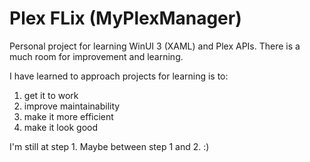 # Plex FLix (MyPlexManager)

Personal project for learning WinUI 3 (XAML) and Plex APIs.
There is a much room for improvement and learning.

I have learned to approach projects for learning is to:
1.  get it to work
2.  improve maintainability
3.  make it more efficient
4.  make it look good

I'm still at step 1.  Maybe between step 1 and 2. :)



